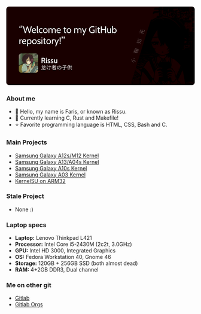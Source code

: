 ![Rissu Opensource](https://raw.githubusercontent.com/rsuntk/rsuntk/refs/heads/main/banner.png)
### About me
- 👋 Hello, my name is Faris, or known as Rissu. 
- 📘 Currently learning C, Rust and Makefile! 
- ⭐ Favorite programming language is HTML, CSS, Bash and C.

### Main Projects
- [Samsung Galaxy A12s/M12 Kernel](https://github.com/rsuntk/android_kernel_samsung_a12s)
- [Samsung Galaxy A13/A04s Kernel](https://github.com/rsuntk/android_kernel_samsung_a13-a04s)
- [Samsung Galaxy A10s Kernel](https://github.com/rsuntk/android_kernel_samsung_a10s-r)
- [Samsung Galaxy A03 Kernel](https://github.com/rsuntk/android_kernel_samsung_a03)
- [KernelSU on ARM32](https://github.com/Rissu-Projekt/KernelSU-ARM32)

### Stale Project
- None :)
  
### Laptop specs
- **Laptop:** Lenovo Thinkpad L421
- **Processor:** Intel Core i5-2430M (2c2t, 3.0GHz)
- **GPU:** Intel HD 3000, Integrated Graphics
- **OS:** Fedora Workstation 40, Gnome 46
- **Storage:** 120GB + 256GB SSD (both almost dead)
- **RAM:** 4+2GB DDR3, Dual channel

### Me on other git
- [Gitlab](https://gitlab.com/rsuntk)
- [Gitlab Orgs](https://https://gitlab.com/Rissu-Projekt)
